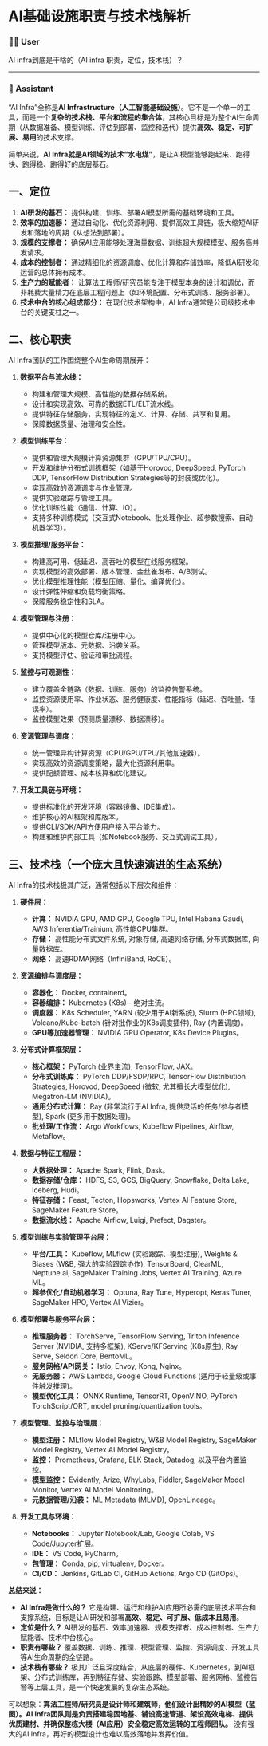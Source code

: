 # AI基础设施职责与技术栈解析

### 🧑‍💻 User

AI infra到底是干啥的（AI infra 职责，定位，技术栈）？

---

### 🤖 Assistant

“AI Infra”全称是**AI Infrastructure（人工智能基础设施）**。它不是一个单一的工具，而是一个**复杂的技术栈、平台和流程的集合体**，其核心目标是为整个AI生命周期（从数据准备、模型训练、评估到部署、监控和迭代）提供**高效、稳定、可扩展、易用**的技术支撑。

简单来说，**AI Infra就是AI领域的技术“水电煤”**，是让AI模型能够跑起来、跑得快、跑得稳、跑得好的底层基石。

## 一、定位

1.  **AI研发的基石：** 提供构建、训练、部署AI模型所需的基础环境和工具。
2.  **效率的加速器：** 通过自动化、优化资源利用、提供高效工具链，极大缩短AI研发和落地的周期（从想法到部署）。
3.  **规模的支撑者：** 确保AI应用能够处理海量数据、训练超大规模模型、服务高并发请求。
4.  **成本的控制者：** 通过精细化的资源调度、优化计算和存储效率，降低AI研发和运营的总体拥有成本。
5.  **生产力的赋能者：** 让算法工程师/研究员能专注于模型本身的设计和调优，而非耗费大量精力在底层工程问题上（如环境配置、分布式训练、服务部署）。
6.  **技术中台的核心组成部分：** 在现代技术架构中，AI Infra通常是公司级技术中台的关键支柱之一。

## 二、核心职责

AI Infra团队的工作围绕整个AI生命周期展开：

1.  **数据平台与流水线：**
    *   构建和管理大规模、高性能的数据存储系统。
    *   设计和实现高效、可靠的数据ETL/ELT流水线。
    *   提供特征存储服务，实现特征的定义、计算、存储、共享和复用。
    *   保障数据质量、治理和安全性。

2.  **模型训练平台：**
    *   提供和管理大规模计算资源集群（GPU/TPU/CPU）。
    *   开发和维护分布式训练框架（如基于Horovod, DeepSpeed, PyTorch DDP, TensorFlow Distribution Strategies等的封装或优化）。
    *   实现高效的资源调度与作业管理。
    *   提供实验跟踪与管理工具。
    *   优化训练性能（通信、计算、IO）。
    *   支持多种训练模式（交互式Notebook、批处理作业、超参数搜索、自动机器学习）。

3.  **模型推理/服务平台：**
    *   构建高可用、低延迟、高吞吐的模型在线服务框架。
    *   实现模型的高效部署、版本管理、金丝雀发布、A/B测试。
    *   优化模型推理性能（模型压缩、量化、编译优化）。
    *   设计弹性伸缩和负载均衡策略。
    *   保障服务稳定性和SLA。

4.  **模型管理与注册：**
    *   提供中心化的模型仓库/注册中心。
    *   管理模型版本、元数据、沿袭关系。
    *   支持模型评估、验证和审批流程。

5.  **监控与可观测性：**
    *   建立覆盖全链路（数据、训练、服务）的监控告警系统。
    *   监控资源使用率、作业状态、服务健康度、性能指标（延迟、吞吐量、错误率）。
    *   监控模型效果（预测质量漂移、数据漂移）。

6.  **资源管理与调度：**
    *   统一管理异构计算资源（CPU/GPU/TPU/其他加速器）。
    *   实现高效的资源调度策略，最大化资源利用率。
    *   提供配额管理、成本核算和优化建议。

7.  **开发工具链与环境：**
    *   提供标准化的开发环境（容器镜像、IDE集成）。
    *   维护核心的AI框架和库版本。
    *   提供CLI/SDK/API方便用户接入平台能力。
    *   构建和维护内部工具（如Notebook服务、交互式调试工具）。

## 三、技术栈（一个庞大且快速演进的生态系统）

AI Infra的技术栈极其广泛，通常包括以下层次和组件：

1.  **硬件层：**
    *   **计算：** NVIDIA GPU, AMD GPU, Google TPU, Intel Habana Gaudi, AWS Inferentia/Trainium, 高性能CPU集群。
    *   **存储：** 高性能分布式文件系统, 对象存储, 高速网络存储, 分布式数据库, 向量数据库。
    *   **网络：** 高速RDMA网络（InfiniBand, RoCE）。

2.  **资源编排与调度层：**
    *   **容器化：** Docker, containerd。
    *   **容器编排：** Kubernetes (K8s) - 绝对主流。
    *   **调度器：** K8s Scheduler, YARN (较少用于AI新系统), Slurm (HPC领域), Volcano/Kube-batch (针对批作业的K8s调度插件), Ray (内置调度)。
    *   **GPU等加速器管理：** NVIDIA GPU Operator, K8s Device Plugins。

3.  **分布式计算框架层：**
    *   **核心框架：** PyTorch (业界主流), TensorFlow, JAX。
    *   **分布式训练库：** PyTorch DDP/FSDP/RPC, TensorFlow Distribution Strategies, Horovod, DeepSpeed (微软, 尤其擅长大模型优化), Megatron-LM (NVIDIA)。
    *   **通用分布式计算：** Ray (非常流行于AI Infra, 提供灵活的任务/参与者模型), Spark (更多用于数据处理)。
    *   **批处理/工作流：** Argo Workflows, Kubeflow Pipelines, Airflow, Metaflow。

4.  **数据与特征工程层：**
    *   **大数据处理：** Apache Spark, Flink, Dask。
    *   **数据存储/仓库：** HDFS, S3, GCS, BigQuery, Snowflake, Delta Lake, Iceberg, Hudi。
    *   **特征存储：** Feast, Tecton, Hopsworks, Vertex AI Feature Store, SageMaker Feature Store。
    *   **数据流水线：** Apache Airflow, Luigi, Prefect, Dagster。

5.  **模型训练与实验管理平台层：**
    *   **平台/工具：** Kubeflow, MLflow (实验跟踪、模型注册), Weights & Biases (W&B, 强大的实验跟踪协作), TensorBoard, ClearML, Neptune.ai, SageMaker Training Jobs, Vertex AI Training, Azure ML。
    *   **超参优化/自动机器学习：** Optuna, Ray Tune, Hyperopt, Keras Tuner, SageMaker HPO, Vertex AI Vizier。

6.  **模型部署与服务平台层：**
    *   **推理服务器：** TorchServe, TensorFlow Serving, Triton Inference Server (NVIDIA, 支持多框架), KServe/KFServing (K8s原生), Ray Serve, Seldon Core, BentoML。
    *   **服务网格/API网关：** Istio, Envoy, Kong, Nginx。
    *   **无服务器：** AWS Lambda, Google Cloud Functions (适用于轻量级或事件触发推理)。
    *   **模型优化工具：** ONNX Runtime, TensorRT, OpenVINO, PyTorch TorchScript/ORT, model pruning/quantization tools。

7.  **模型管理、监控与治理层：**
    *   **模型注册：** MLflow Model Registry, W&B Model Registry, SageMaker Model Registry, Vertex AI Model Registry。
    *   **监控：** Prometheus, Grafana, ELK Stack, Datadog, 以及平台内置监控。
    *   **模型监控：** Evidently, Arize, WhyLabs, Fiddler, SageMaker Model Monitor, Vertex AI Model Monitoring。
    *   **元数据管理/沿袭：** ML Metadata (MLMD), OpenLineage。

8.  **开发工具与环境：**
    *   **Notebooks：** Jupyter Notebook/Lab, Google Colab, VS Code/Jupyter扩展。
    *   **IDE：** VS Code, PyCharm。
    *   **包管理：** Conda, pip, virtualenv, Docker。
    *   **CI/CD：** Jenkins, GitLab CI, GitHub Actions, Argo CD (GitOps)。

**总结来说：**

*   **AI Infra是做什么的？** 它是构建、运行和维护AI应用所必需的底层技术平台和支撑系统，目标是让AI研发和部署**高效、稳定、可扩展、低成本且易用**。
*   **定位是什么？** AI研发的基石、效率加速器、规模支撑者、成本控制者、生产力赋能者、技术中台核心。
*   **职责有哪些？** 覆盖数据、训练、推理、模型管理、监控、资源调度、开发工具等AI生命周期的全链路。
*   **技术栈有哪些？** 极其广泛且深度结合，从底层的硬件、Kubernetes，到AI框架、分布式训练库，再到特征存储、实验跟踪、模型部署、服务网格、监控告警等上层工具，是一个快速发展的复杂生态系统。

可以想象：**算法工程师/研究员是设计师和建筑师，他们设计出精妙的AI模型（蓝图）。AI Infra团队则是负责搭建稳固地基、铺设高速管道、架设高效电梯、提供优质建材、并确保整栋大楼（AI应用）安全稳定高效运转的工程师团队。** 没有强大的AI Infra，再好的模型设计也难以高效落地并发挥价值。